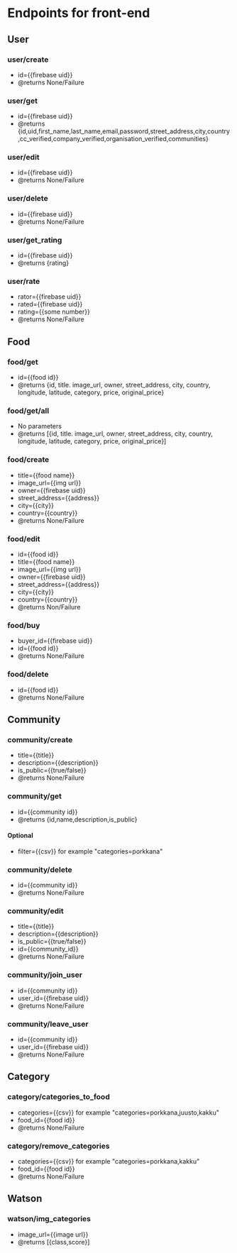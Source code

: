 # Endpoints for front-end


## User

### user/create
- id={{firebase uid}}
- @returns None/Failure

### user/get
- id={{firebase uid}}
- @returns {id,uid,first_name,last_name,email,password,street_address,city,country,cc_verified,company_verified,organisation_verified,communities}

### user/edit
- id={{firebase uid}}
- @returns None/Failure

### user/delete
- id={{firebase uid}}
- @returns None/Failure

### user/get_rating
- id={{firebase uid}}
- @returns {rating}

### user/rate
- rator={{firebase uid}}
- rated={{firebase uid}}
- rating={{some number}}
- @returns None/Failure

## Food

### food/get
- id={{food id}}
- @returns {id, title. image_url, owner, street_address, city, country, longitude, latitude, category, price, original_price}

### food/get/all
- No parameters
- @returns [{id, title. image_url, owner, street_address, city, country, longitude, latitude, category, price, original_price}]

### food/create
- title={{food name}}
- image_url={{img url}}
- owner={{firebase uid}}
- street_address={{address}}
- city={{city}}
- country={{country}}
- @returns None/Failure

### food/edit
- id={{food id}}
- title={{food name}}
- image_url={{img url}}
- owner={{firebase uid}}
- street_address={{address}}
- city={{city}}
- country={{country}}
- @returns Non/Failure

### food/buy
- buyer_id={{firebase uid}}
- id={{food id}}
- @returns None/Failure

### food/delete
- id={{food id}}
- @returns None/Failure


## Community

### community/create
- title={{title}}
- description={{description}}
- is_public={{true/false}}
- @returns None/Failure

### community/get
- id={{community id}}
- @returns {id,name,description,is_public}
#### Optional
- filter={{csv}} for example "categories=porkkana"



### community/delete
- id={{community id}}
- @returns None/Failure

### community/edit
- title={{title}}
- description={{description}}
- is_public={{true/false}}
- id={{community_id}}
- @returns None/Failure

### community/join_user
- id={{community id}}
- user_id={{firebase uid}}
- @returns None/Failure

### community/leave_user
- id={{community id}}
- user_id={{firebase uid}}
- @returns None/Failure


## Category

### category/categories_to_food
- categories={{csv}} for example "categories=porkkana,juusto,kakku"
- food_id={{food id}}
- @returns None/Failure

### category/remove_categories
- categories={{csv}} for example "categories=porkkana,kakku"
- food_id={{food id}}
- @returns None/Failure


## Watson

### watson/img_categories
- image_url={{image url}}
- @returns [{class,score}]